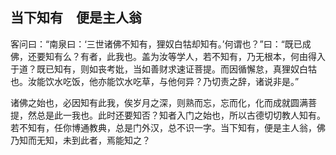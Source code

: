##  当下知有　便是主人翁

客问曰：“南泉曰：‘三世诸佛不知有，狸奴白牯却知有。’何谓也？”曰：“既已成佛，还要知有么？有者，此我也。盖为汝等学人，若不知有，乃无根本，何由得入于道？既已知有，则如丧考妣，当如善财求速证菩提。而因循懈怠，真狸奴白牯也。汝能饮水吃饭，他亦能饮水吃草，与他何异？乃切责之辞，诸说非是。”

诸佛之始也，必因知有此我，俟岁月之深，则熟而忘，忘而化，化而成就圆满菩提，然总是此一我也。此时还要知否？知者入门之始也，所以古德切切教人知有。若不知有，任你博通教典，总是门外汉，总不识一字。当下知有，便是主人翁，佛乃知而无知，未到此者，焉能知之？
